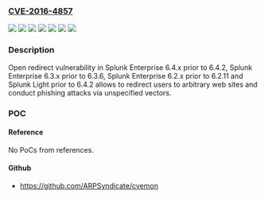 ### [CVE-2016-4857](https://cve.mitre.org/cgi-bin/cvename.cgi?name=CVE-2016-4857)
![](https://img.shields.io/static/v1?label=Product&message=Splunk%20Enterprise&color=blue)
![](https://img.shields.io/static/v1?label=Product&message=Splunk%20Light&color=blue)
![](https://img.shields.io/static/v1?label=Version&message=6.2.x%20prior%20to%206.2.11%20&color=brightgreen)
![](https://img.shields.io/static/v1?label=Version&message=6.3.x%20prior%20to%206.3.6%20&color=brightgreen)
![](https://img.shields.io/static/v1?label=Version&message=6.4.x%20prior%20to%206.4.2%20&color=brightgreen)
![](https://img.shields.io/static/v1?label=Version&message=prior%20to%206.4.2%20&color=brightgreen)
![](https://img.shields.io/static/v1?label=Vulnerability&message=Open%20Redirect&color=brightgreen)

### Description

Open redirect vulnerability in Splunk Enterprise 6.4.x prior to 6.4.2, Splunk Enterprise 6.3.x prior to 6.3.6, Splunk Enterprise 6.2.x prior to 6.2.11 and Splunk Light prior to 6.4.2 allows to redirect users to arbitrary web sites and conduct phishing attacks via unspecified vectors.

### POC

#### Reference
No PoCs from references.

#### Github
- https://github.com/ARPSyndicate/cvemon

